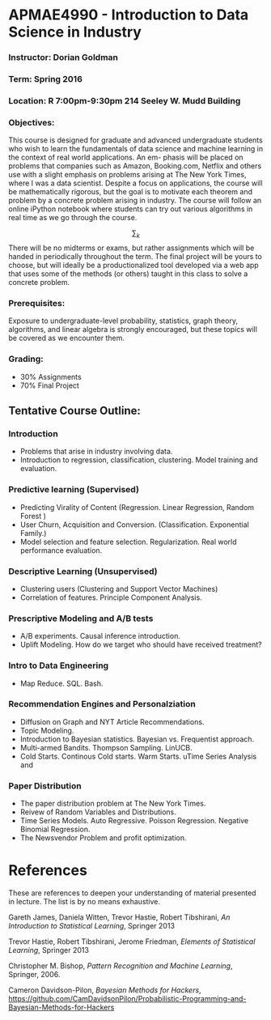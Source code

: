 # APMAE4990 - Introduction to Data Science in Industry

### Instructor: Dorian Goldman
### Term: Spring 2016
### Location: R 7:00pm-9:30pm 214 Seeley W. Mudd Building

### Objectives: 
This course is designed for graduate and advanced undergraduate students who wish to learn the fundamentals of data science and machine learning in the context of real world applications. An em- phasis will be placed on problems that companies such as Amazon, Booking.com, Netflix and others use with a slight emphasis on problems arising at The New York Times, where I was a data scientist. Despite a focus on applications, the course will be mathematically rigorous, but the goal is to motivate each theorem and problem by a concrete problem arising in industry. The course will follow an online iPython notebook where students can try out various algorithms in real time as we go through the course.

$$ \sum_k$$
There will be no midterms or exams, but rather assignments which will be handed in periodically throughout the term. The final project will be yours to choose, but will ideally be a productionalized tool developed via a web app that uses some of the methods (or others) taught in this class to solve a concrete problem.


### Prerequisites:
 Exposure to undergraduate-level probability, statistics, graph theory, algorithms, and linear algebra is strongly encouraged, but these topics will be covered as we encounter them.


### Grading:
- 30% Assignments
- 70% Final Project

## Tentative Course Outline:

### Introduction
- Problems that arise in industry involving data.
- Introduction to regression, classification, clustering. Model training and evaluation.

###  Predictive learning (Supervised)

- Predicting Virality of Content (Regression. Linear Regression,
Random Forest )
- User Churn, Acquisition and Conversion. (Classification. Exponential Family.)
- Model selection and feature selection. Regularization. Real world performance evaluation.

### Descriptive Learning (Unsupervised)
- Clustering users (Clustering and Support Vector Machines)
- Correlation of features. Principle Component Analysis.

### Prescriptive Modeling and A/B tests
- A/B experiments. Causal inference introduction.
- Uplift Modeling. How do we target who should have received treatment?


### Intro to Data Engineering
- Map Reduce. SQL. Bash.


### Recommendation Engines and Personalziation
- Diffusion on Graph and NYT Article Recommendations.
- Topic Modeling.
- Introduction to Bayesian statistics. Bayesian vs. Frequentist approach.
- Multi-armed Bandits. Thompson Sampling. LinUCB.
- Cold Starts. Continous Cold starts. Warm Starts. uTime Series Analysis and 

### Paper Distribution
- The paper distribution problem at The New York Times.
- Reivew of Random Variables and Distributions.
- Time Series Models. Auto Regressive. Poisson Regression. Negative Binomial Regression.
- The Newsvendor Problem and profit optimization.

# References

 These are references to deepen your understanding of material presented in lecture. The list is by no means exhaustive.		

Gareth James, Daniela Witten, Trevor Hastie, Robert Tibshirani, *An Introduction to Statistical Learning*, Springer 2013		 				
			
Trevor Hastie, Robert Tibshirani, Jerome Friedman, *Elements of Statistical Learning*, Springer 2013						 					

Christopher M. Bishop, *Pattern Recognition and Machine Learning*, Springer, 2006.						 							

Cameron Davidson-Pilon, *Bayesian Methods for Hackers*, https://github.com/CamDavidsonPilon/Probabilistic-Programming-and-Bayesian-Methods-for-Hackers	
